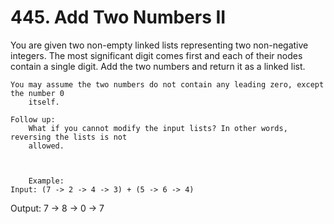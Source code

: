 # 445. Add Two Numbers II

You are given two non-empty linked lists representing two non-negative integers. The
        most significant digit comes first and each of their nodes contain a single digit. Add the
        two numbers and return it as a linked list.

    You may assume the two numbers do not contain any leading zero, except the number 0
        itself.

    Follow up:
        What if you cannot modify the input lists? In other words, reversing the lists is not
        allowed.
    

    
        Example:
    Input: (7 -> 2 -> 4 -> 3) + (5 -> 6 -> 4)
Output: 7 -> 8 -> 0 -> 7